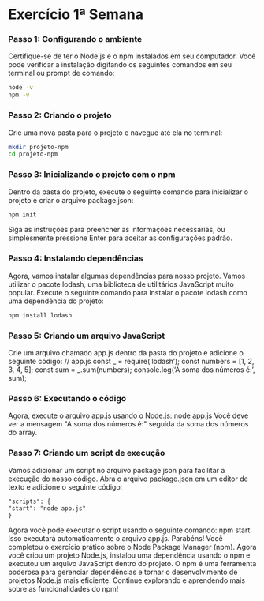 # Exercício 1ª Semana

### Passo 1: Configurando o ambiente

Certifique-se de ter o Node.js e o npm instalados em seu computador. Você pode
verificar a instalação digitando os seguintes comandos em seu terminal ou prompt de comando:

```bash
node -v
npm -v
```

### Passo 2: Criando o projeto

Crie uma nova pasta para o projeto e navegue até ela no terminal:

```bash
mkdir projeto-npm
cd projeto-npm
```

### Passo 3: Inicializando o projeto com o npm

Dentro da pasta do projeto, execute o seguinte comando para inicializar o projeto e criar o arquivo package.json:

```bash
npm init
```

Siga as instruções para preencher as informações necessárias, ou simplesmente
pressione Enter para aceitar as configurações padrão.

### Passo 4: Instalando dependências

Agora, vamos instalar algumas dependências para nosso projeto. Vamos utilizar o pacote
lodash, uma biblioteca de utilitários JavaScript muito popular.
Execute o seguinte comando para instalar o pacote lodash como uma dependência do
projeto:

```bash
npm install lodash
```

### Passo 5: Criando um arquivo JavaScript

Crie um arquivo chamado app.js dentro da pasta do projeto e adicione o seguinte código:
// app.js
const _ = require(‘lodash’);
const numbers = [1, 2, 3, 4, 5];
const sum = _.sum(numbers);
console.log(‘A soma dos números é:’, sum);

### Passo 6: Executando o código

Agora, execute o arquivo app.js usando o Node.js:
node app.js Você deve ver a mensagem "A soma dos números é:" seguida da soma dos números do
array.

### Passo 7: Criando um script de execução

Vamos adicionar um script no arquivo package.json para facilitar a execução do nosso
código. Abra o arquivo package.json em um editor de texto e adicione o seguinte código:

```JS
"scripts": {
"start": "node app.js"
}
```

Agora você pode executar o script usando o seguinte comando:
npm start
Isso executará automaticamente o arquivo app.js.
Parabéns! Você completou o exercício prático sobre o Node Package Manager (npm).
Agora você criou um projeto Node.js, instalou uma dependência usando o npm e
executou um arquivo JavaScript dentro do projeto.
O npm é uma ferramenta poderosa para gerenciar dependências e tornar o
desenvolvimento de projetos Node.js mais eficiente. Continue explorando e aprendendo
mais sobre as funcionalidades do npm!
